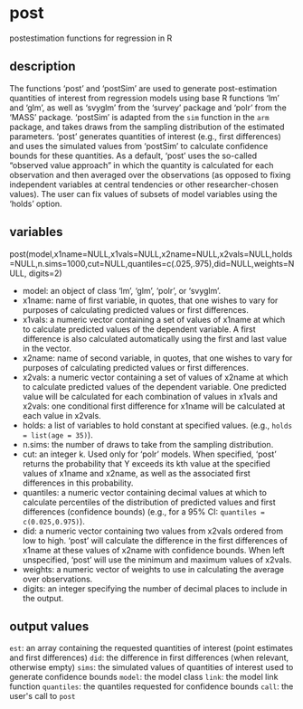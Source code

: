 # post
postestimation functions for regression in R

## description
The functions ‘post’ and ‘postSim’ are used to generate post-estimation quantities of interest from regression models using base R functions ‘lm’ and ‘glm’, as well as ‘svyglm’ from the ‘survey’ package and ‘polr’ from the ‘MASS’ package. ‘postSim’ is adapted from the `sim` function in the `arm` package, and takes draws from the sampling distribution of the estimated parameters. ‘post’ generates quantities of interest (e.g., first differences) and uses the simulated values from ‘postSim’ to calculate confidence bounds for these quantities. As a default, ‘post’ uses the so-called “observed value approach” in which the quantity is calculated for each observation and then averaged over the observations (as opposed to fixing independent variables at central tendencies or other researcher-chosen values). The user can fix values of subsets of model variables using the ‘holds’ option.

## variables
post(model,x1name=NULL,x1vals=NULL,x2name=NULL,x2vals=NULL,holds=NULL,n.sims=1000,cut=NULL,quantiles=c(.025,.975),did=NULL,weights=NULL, digits=2)

- model: an object of class ‘lm’, ‘glm’, ‘polr’, or ‘svyglm’.
- x1name: name of first variable, in quotes, that one wishes to vary for purposes of calculating predicted values or first differences.
- x1vals: a numeric vector containing a set of values of x1name at which to calculate predicted values of the dependent variable. A first difference is also calculated automatically using the first and last value in the vector.
- x2name: name of second variable, in quotes, that one wishes to vary for purposes of calculating predicted values or first differences.
- x2vals: a numeric vector containing a set of values of x2name at which to calculate predicted values of the dependent variable. One predicted value will be calculated for each combination of values in x1vals and x2vals: one conditional first difference for x1name will be calculated at each value in x2vals.
- holds: a list of variables to hold constant at specified values. (e.g., `holds = list(age = 35)`).
- n.sims: the number of draws to take from the sampling distribution.
- cut: an integer k. Used only for ‘polr’ models. When specified, ‘post’ returns the probability that Y exceeds its kth value at the specified values of x1name and x2name, as well as the associated first differences in this probability.
- quantiles: a numeric vector containing decimal values at which to calculate percentiles of the distribution of predicted values and first differences (confidence bounds) (e.g., for a 95% CI: `quantiles = c(0.025,0.975)`).
- did: a numeric vector containing two values from x2vals ordered from low to high. ‘post’ will calculate the difference in the first differences of x1name at these values of x2name with confidence bounds. When left unspecified, ‘post’ will use the minimum and maximum values of x2vals.
- weights: a numeric vector of weights to use in calculating the average over observations.
- digits: an integer specifying the number of decimal places to include in the output.

## output values
`est`: an array containing the requested quantities of interest (point estimates and first differences)
`did`: the difference in first differences (when relevant, otherwise empty)
`sims`: the simulated values of quantities of interest used to generate confidence bounds
`model`: the model class
`link`: the model link function
`quantiles`: the quantiles requested for confidence bounds
`call`: the user's call to `post`
